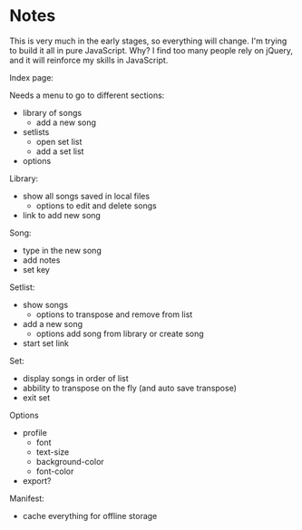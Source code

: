 # Notes #
This is very much in the early stages, so everything will change. I'm trying to build it all in pure JavaScript. Why? I find too many people rely on jQuery, and it will reinforce my skills in JavaScript.


Index page:

Needs a menu to go to different sections:
  - library of songs
    - add a new song
  - setlists
    - open set list
    - add a set list
  - options

Library:
  - show all songs saved in local files
    - options to edit and delete songs
  - link to add new song

Song:
  - type in the new song
  - add notes
  - set key

Setlist:
  - show songs
    - options to transpose and remove from list
  - add a new song
    - options add song from library or create song
  - start set link

Set:
  - display songs in order of list
  - abbility to transpose on the fly (and auto save transpose)
  - exit set

Options
  - profile
    - font
    - text-size
    - background-color
    - font-color
  - export?

Manifest:
  - cache everything for offline storage
